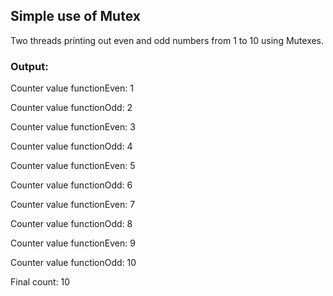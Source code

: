 ## Simple use of Mutex
Two threads printing out even and odd numbers from 1 to 10 using Mutexes.

### Output:
Counter value functionEven: 1

Counter value functionOdd:  2

Counter value functionEven: 3

Counter value functionOdd:  4

Counter value functionEven: 5

Counter value functionOdd:  6

Counter value functionEven: 7

Counter value functionOdd:  8

Counter value functionEven: 9

Counter value functionOdd:  10

Final count: 10 
